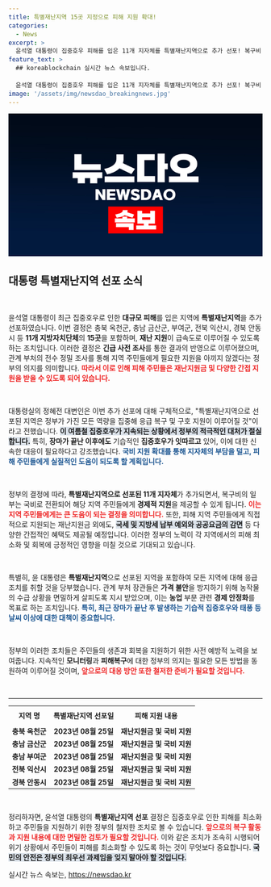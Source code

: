 ```yaml
---
title: 특별재난지역 15곳 지정으로 피해 지원 확대!
categories:
  - News
excerpt: >
  윤석열 대통령이 집중호우 피해를 입은 11개 지자체를 특별재난지역으로 추가 선포! 복구비 일부 국비 지원과 재난지원금이 피해 주민에게 제공됩니다. 정부의 응급 복구 대응이 시급하게 필요한 상황, 자세한 내용은 클릭하세요!
feature_text: >
  ## koreablockchain 실시간 뉴스 속보입니다.

  윤석열 대통령이 집중호우 피해를 입은 11개 지자체를 특별재난지역으로 추가 선포! 복구비 일부 국비 지원과 재난지원금이 피해 주민에게 제공됩니다. 정부의 응급 복구 대응이 시급하게 필요한 상황, 자세한 내용은 클릭하세요!
image: '/assets/img/newsdao_breakingnews.jpg'
---
```


<p><img src="/assets/img/newsdao_breakingnews.jpg" alt="koreablockchain 속보" /></p>

<h2 data-ke-size="size26">대통령 특별재난지역 선포 소식</h2>

<p data-ke-size="size16">&nbsp;</p>

<p>윤석열 대통령이 최근 집중호우로 인한 <strong>대규모 피해</strong>를 입은 지역에 <strong>특별재난지역</strong>을 추가 선포하였습니다. 이번 결정은 충북 옥천군, 충남 금산군, 부여군, 전북 익산시, 경북 안동시 등 <strong>11개 지방자치단체</strong>의 <strong>15곳</strong>을 포함하며, <strong>재난 지원</strong>이 급속도로 이루어질 수 있도록 하는 조치입니다. 이러한 결정은 <strong>긴급 사전 조사</strong>를 통한 결과의 반영으로 이루어졌으며, 관계 부처의 전수 정밀 조사를 통해 지역 주민들에게 필요한 지원을 아끼지 않겠다는 정부의 의지를 의미합니다. <b><span style="color: #ee2323;">따라서 이로 인해 피해 주민들은 재난지원금 및 다양한 간접 지원을 받을 수 있도록 되어 있습니다.</span></b></p>

<p data-ke-size="size16">&nbsp;</p>

<p>대통령실의 정혜전 대변인은 이번 추가 선포에 대해 구체적으로, "특별재난지역으로 선포된 지역은 정부가 가진 모든 역량을 집중해 응급 복구 및 구호 지원이 이루어질 것"이라고 전했습니다. <b><span style="background-color: #21538527;">이 여름철 집중호우가 지속되는 상황에서 정부의 적극적인 대처가 절실합니다.</span></b> 특히, <strong>장마가 끝난 이후에도</strong> 기습적인 <strong>집중호우가 잇따르고</strong> 있어, 이에 대한 신속한 대응이 필요하다고 강조했습니다. <b><span style="color: #1a5490;">국비 지원 확대를 통해 지자체의 부담을 덜고, 피해 주민들에게 실질적인 도움이 되도록 할 계획입니다.</span></b> </p>

<p data-ke-size="size16">&nbsp;</p>

<p>정부의 결정에 따라, <strong>특별재난지역으로 선포된 11개 지자체</strong>가 추가되면서, 복구비의 일부는 국비로 전환되어 해당 지역 주민들에게 <strong>경제적 지원</strong>을 제공할 수 있게 됩니다. <b><span style="color: #ee2323;">이는 지역 주민들에게는 큰 도움이 되는 결정을 의미합니다.</span></b> 또한, 피해 지역 주민들에게 직접적으로 지원되는 재난지원금 외에도, <b><span style="background-color: #21538527;">국세 및 지방세 납부 예외와 공공요금의 감면</span></b> 등 다양한 간접적인 혜택도 제공될 예정입니다. 이러한 정부의 노력이 각 지역에서의 피해 최소화 및 회복에 긍정적인 영향을 미칠 것으로 기대되고 있습니다.</p>

<p data-ke-size="size16">&nbsp;</p>

<p>특별히, 윤 대통령은 <strong>특별재난지역</strong>으로 선포된 지역을 포함하여 모든 지역에 대해 응급 조치를 취할 것을 당부했습니다. 관계 부처 장관들은 <strong>가격 불안</strong>을 방지하기 위해 농작물의 수급 상황을 면밀하게 살피도록 지시 받았으며, 이는 <strong>농업</strong> 부문 관련 <strong>경제 안정화</strong>를 목표로 하는 조치입니다. <b><span style="color: #1a5490;">특히, 최근 장마가 끝난 후 발생하는 기습적 <strong>집중호우</strong>와 태풍 등 날씨 이상에 대한 대책이 중요합니다.</span></b> </p>

<p data-ke-size="size16">&nbsp;</p>

<p>정부의 이러한 조치들은 주민들의 생존과 회복을 지원하기 위한 사전 예방적 노력을 보여줍니다. 지속적인 <strong>모니터링</strong>과 <strong>피해복구</strong>에 대한 정부의 의지는 필요한 모든 방법을 동원하여 이루어질 것이며, <b><span style="color: #ee2323;">앞으로의 대응 방안 또한 철저한 준비가 필요할 것입니다.</span></b></p>

<p data-ke-size="size16">&nbsp;</p>

<hr>

<table style="width: 100%; border-collapse: collapse;">
  <tr>
    <th style="text-align: center; height: 30px;"><b>지역 명</b></th>
    <th style="text-align: center; height: 30px;"><b>특별재난지역 선포일</b></th>
    <th style="text-align: center; height: 30px;"><b>피해 지원 내용</b></th>
  </tr>
  <tr>
    <td style="text-align: center; height: 17px;"><b>충북 옥천군</b></td>
    <td style="text-align: center; height: 17px;"><b>2023년 08월 25일</b></td>
    <td style="text-align: center; height: 17px;"><b>재난지원금 및 국비 지원</b></td>
  </tr>
  <tr>
    <td style="text-align: center; height: 17px;"><b>충남 금산군</b></td>
    <td style="text-align: center; height: 17px;"><b>2023년 08월 25일</b></td>
    <td style="text-align: center; height: 17px;"><b>재난지원금 및 국비 지원</b></td>
  </tr>
  <tr>
    <td style="text-align: center; height: 17px;"><b>충남 부여군</b></td>
    <td style="text-align: center; height: 17px;"><b>2023년 08월 25일</b></td>
    <td style="text-align: center; height: 17px;"><b>재난지원금 및 국비 지원</b></td>
  </tr>
  <tr>
    <td style="text-align: center; height: 17px;"><b>전북 익산시</b></td>
    <td style="text-align: center; height: 17px;"><b>2023년 08월 25일</b></td>
    <td style="text-align: center; height: 17px;"><b>재난지원금 및 국비 지원</b></td>
  </tr>
  <tr>
    <td style="text-align: center; height: 17px;"><b>경북 안동시</b></td>
    <td style="text-align: center; height: 17px;"><b>2023년 08월 25일</b></td>
    <td style="text-align: center; height: 17px;"><b>재난지원금 및 국비 지원</b></td>
  </tr>
</table>

<p data-ke-size="size16">&nbsp;</p>

<p>정리하자면, 윤석열 대통령의 <strong>특별재난지역 선포</strong> 결정은 집중호우로 인한 피해를 최소화하고 주민들을 지원하기 위한 정부의 철저한 조치로 볼 수 있습니다. <b><span style="color: #ee2323;">앞으로의 복구 활동과 지원 내용에 대한 면밀한 검토가 필요할 것입니다.</span></b> 이와 같은 조치가 조속히 시행되어 위기 상황에서 주민들이 피해를 최소화할 수 있도록 하는 것이 무엇보다 중요합니다. <b><span style="background-color: #21538527;">국민의 안전은 정부의 최우선 과제임을 잊지 말아야 할 것입니다.</span></b></p>
실시간 뉴스 속보는, <a href="https://newsdao.kr" rel="dofollow">https://newsdao.kr</a>


